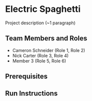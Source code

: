 # Electric Spaghetti

Project description (~1 paragraph)

## Team Members and Roles

* Cameron Schneider (Role 1, Role 2)
* Nick Carter (Role 3, Role 4)
* Member 3 (Role 5, Role 6)

## Prerequisites

## Run Instructions
